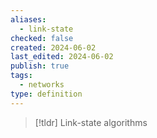 ```yaml
---
aliases:
  - link-state
checked: false
created: 2024-06-02
last_edited: 2024-06-02
publish: true
tags:
  - networks
type: definition
---
```

>[!tldr] Link-state algorithms
>

